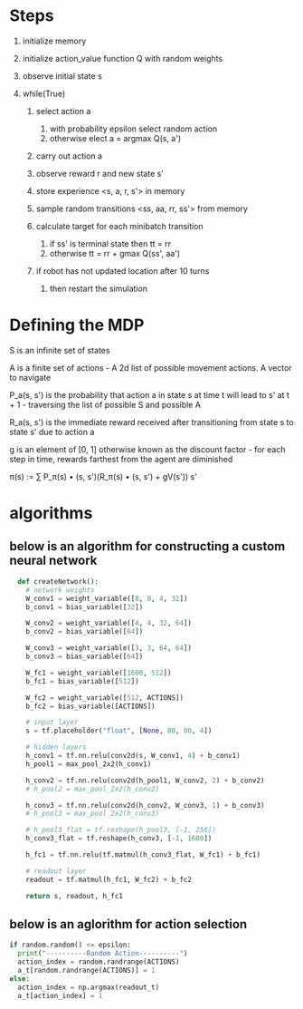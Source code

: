 # Steps

1. initialize memory
2. initialize action_value function Q with random weights
3. observe initial state s

4. while(True)
   1. select action a
      1. with probability epsilon select random action
      2. otherwise elect a = argmax Q(s, a')
   2. carry out action a
   3. observe reward r and new state s'
   4. store experience <s, a, r, s'> in memory
  
   5. sample random transitions <ss, aa, rr, ss'> from memory
   6. calculate target for each minibatch transition
      1. if ss' is terminal state then tt = rr
      2. otherwise tt = rr + gmax Q(ss', aa')
   7. if robot has not updated location after 10 turns
      1. then restart the simulation
  
# Defining the MDP

  S is an infinite set of states

  A is a finite set of actions
    - A 2d list of possible movement actions. A vector to navigate

  P_a(s, s') is the probability that action a in state s at time t will lead to s' at t + 1
    - traversing the list of possible S and possible A
    
  R_a(s, s') is the immediate reward received after transitioning from state s to state s' due to action a

  g is an element of [0, 1] otherwise known as the discount factor
    - for each step in time, rewards farthest from the agent are diminished

  π(s) := ∑ P_π(s) • (s, s')(R_π(s) • (s, s') + gV(s'))
          s'

# algorithms

## below is an algorithm for constructing a custom neural network
  
```python
  def createNetwork():
    # network weights
    W_conv1 = weight_variable([8, 8, 4, 32])
    b_conv1 = bias_variable([32])

    W_conv2 = weight_variable([4, 4, 32, 64])
    b_conv2 = bias_variable([64])

    W_conv3 = weight_variable([3, 3, 64, 64])
    b_conv3 = bias_variable([64])

    W_fc1 = weight_variable([1600, 512])
    b_fc1 = bias_variable([512])

    W_fc2 = weight_variable([512, ACTIONS])
    b_fc2 = bias_variable([ACTIONS])

    # input layer
    s = tf.placeholder("float", [None, 80, 80, 4])

    # hidden layers
    h_conv1 = tf.nn.relu(conv2d(s, W_conv1, 4) + b_conv1)
    h_pool1 = max_pool_2x2(h_conv1)

    h_conv2 = tf.nn.relu(conv2d(h_pool1, W_conv2, 2) + b_conv2)
    # h_pool2 = max_pool_2x2(h_conv2)

    h_conv3 = tf.nn.relu(conv2d(h_conv2, W_conv3, 1) + b_conv3)
    # h_pool3 = max_pool_2x2(h_conv3)

    # h_pool3_flat = tf.reshape(h_pool3, [-1, 256])
    h_conv3_flat = tf.reshape(h_conv3, [-1, 1600])

    h_fc1 = tf.nn.relu(tf.matmul(h_conv3_flat, W_fc1) + b_fc1)

    # readout layer
    readout = tf.matmul(h_fc1, W_fc2) + b_fc2

    return s, readout, h_fc1
```




## below is an aglorithm for action selection

  ```python
  if random.random() <= epsilon:
    print("----------Random Action----------")
    action_index = random.randrange(ACTIONS)
    a_t[random.randrange(ACTIONS)] = 1
  else:
    action_index = np.argmax(readout_t)
    a_t[action_index] = 1
  ```

